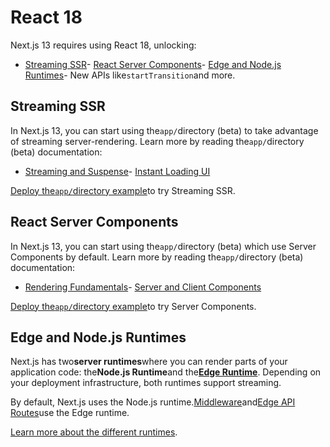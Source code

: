 # React 18

Next.js 13 requires using React 18, unlocking:

- [Streaming SSR](#streaming-ssr)- [React Server Components](#react-server-components)- [Edge and Node.js Runtimes](#edge-and-nodejs-runtimes)- New APIs like`startTransition`and more.

## Streaming SSR

In Next.js 13, you can start using the`app/`directory (beta) to take advantage of streaming server-rendering. Learn more by reading the`app/`directory (beta) documentation:

- [Streaming and Suspense](https://beta.nextjs.org/docs/data-fetching/streaming-and-suspense)- [Instant Loading UI](https://beta.nextjs.org/docs/routing/loading-ui)

[Deploy the`app/`directory example](https://vercel.com/templates/next.js/app-directory)to try Streaming SSR.

## React Server Components

In Next.js 13, you can start using the`app/`directory (beta) which use Server Components by default. Learn more by reading the`app/`directory (beta) documentation:

- [Rendering Fundamentals](https://beta.nextjs.org/docs/rendering/fundamentals)- [Server and Client Components](https://beta.nextjs.org/docs/rendering/server-and-client-components)

[Deploy the`app/`directory example](https://vercel.com/templates/next.js/app-directory)to try Server Components.

## Edge and Node.js Runtimes

Next.js has two**server runtimes**where you can render parts of your application code: the**Node.js Runtime**and the[**Edge Runtime**](/docs/guide/api-reference/edge-runtime). Depending on your deployment infrastructure, both runtimes support streaming.

By default, Next.js uses the Node.js runtime.[Middleware](/docs/guide/advanced-features/middleware)and[Edge API Routes](/docs/guide/api-routes/edge-api-routes)use the Edge runtime.

[Learn more about the different runtimes](/docs/guide/advanced-features/react-18/switchable-runtime).
